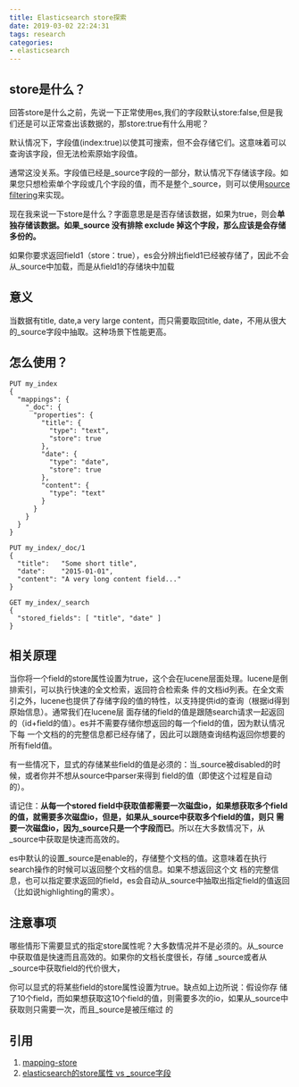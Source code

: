 ```yaml
---
title: Elasticsearch store探索
date: 2019-03-02 22:24:31
tags: research
categories:
- elasticsearch
---
```


## store是什么？

回答store是什么之前，先说一下正常使用es,我们的字段默认store:false,但是我们还是可以正常查出该数据的，那store:true有什么用呢？

默认情况下，字段值(index:true)以使其可搜索，但不会存储它们。这意味着可以查询该字段，但无法检索原始字段值。

通常这没关系。字段值已经是_source字段的一部分，默认情况下存储该字段。如果您只想检索单个字段或几个字段的值，而不是整个_source，则可以使用[source filtering](https://www.elastic.co/guide/en/elasticsearch/reference/current/search-request-source-filtering.html)来实现。



现在我来说一下store是什么？字面意思是是否存储该数据，如果为true，则会**单独存储该数据。如果_source 没有排除 exclude 掉这个字段，那么应该是会存储多份的。**

如果你要求返回field1（store：true），es会分辨出field1已经被存储了，因此不会从_source中加载，而是从field1的存储块中加载

## 意义
当数据有title, date,a very large content，而只需要取回title, date，不用从很大的_source字段中抽取。这种场景下性能更高。

## 怎么使用？
```
PUT my_index
{
  "mappings": {
    "_doc": {
      "properties": {
        "title": {
          "type": "text",
          "store": true 
        },
        "date": {
          "type": "date",
          "store": true 
        },
        "content": {
          "type": "text"
        }
      }
    }
  }
}

PUT my_index/_doc/1
{
  "title":   "Some short title",
  "date":    "2015-01-01",
  "content": "A very long content field..."
}

GET my_index/_search
{
  "stored_fields": [ "title", "date" ] 
}

```


## 相关原理


当你将一个field的store属性设置为true，这个会在lucene层面处理。lucene是倒排索引，可以执行快速的全文检索，返回符合检索条 件的文档id列表。在全文索引之外，lucene也提供了存储字段的值的特性，以支持提供id的查询（根据id得到原始信息）。通常我们在lucene层 面存储的field的值是跟随search请求一起返回的（id+field的值）。es并不需要存储你想返回的每一个field的值，因为默认情况下每 一个文档的的完整信息都已经存储了，因此可以跟随查询结构返回你想要的所有field值。 

有一些情况下，显式的存储某些field的值是必须的：当_source被disabled的时候，或者你并不想从source中parser来得到 field的值（即使这个过程是自动的）。

请记住：**从每一个stored field中获取值都需要一次磁盘io，如果想获取多个field的值，就需要多次磁盘io，但是，如果从_source中获取多个field的值，则只 需要一次磁盘io，因为_source只是一个字段而已**。所以在大多数情况下，从_source中获取是快速而高效的。 


es中默认的设置_source是enable的，存储整个文档的值。这意味着在执行search操作的时候可以返回整个文档的信息。如果不想返回这个文 档的完整信息，也可以指定要求返回的field，es会自动从_source中抽取出指定field的值返回（比如说highlighting的需求）。

## 注意事项
哪些情形下需要显式的指定store属性呢？大多数情况并不是必须的。从_source中获取值是快速而且高效的。如果你的文档长度很长，存储 _source或者从_source中获取field的代价很大，

你可以显式的将某些field的store属性设置为true。缺点如上边所说：假设你存 储了10个field，而如果想获取这10个field的值，则需要多次的io，如果从_source中获取则只需要一次，而且_source是被压缩过 的

## 引用
1. [mapping-store](https://www.elastic.co/guide/en/elasticsearch/reference/current/mapping-store.html#mapping-store)
2. [elasticsearch的store属性 vs _source字段](https://www.cnblogs.com/Hai--D/p/5761525.html)

